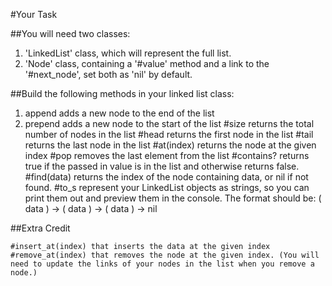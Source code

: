 #Your Task

##You will need two classes:

1. 'LinkedList' class, which will represent the full list.
2. 'Node' class, containing a '#value' method and a link to the '#next_node', set both as 'nil' by default.

##Build the following methods in your linked list class:

1. append adds a new node to the end of the list
2. prepend adds a new node to the start of the list
#size returns the total number of nodes in the list
#head returns the first node in the list
#tail returns the last node in the list
#at(index) returns the node at the given index
#pop removes the last element from the list
#contains? returns true if the passed in value is in the list and otherwise returns false.
#find(data) returns the index of the node containing data, or nil if not found.
#to_s represent your LinkedList objects as strings, so you can print them out and preview them in the console. The format should be: ( data ) -> ( data ) -> ( data ) -> nil

##Extra Credit

    #insert_at(index) that inserts the data at the given index
    #remove_at(index) that removes the node at the given index. (You will need to update the links of your nodes in the list when you remove a node.)
